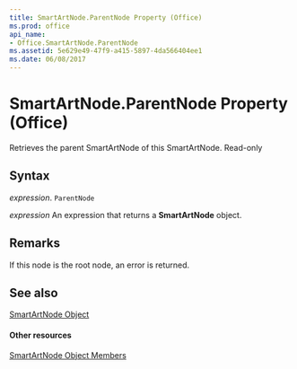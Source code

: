 ```yaml
---
title: SmartArtNode.ParentNode Property (Office)
ms.prod: office
api_name:
- Office.SmartArtNode.ParentNode
ms.assetid: 5e629e49-47f9-a415-5897-4da566404ee1
ms.date: 06/08/2017
---
```



# SmartArtNode.ParentNode Property (Office)

Retrieves the parent SmartArtNode of this SmartArtNode. Read-only


## Syntax

 _expression_. `ParentNode`

 _expression_ An expression that returns a **SmartArtNode** object.


## Remarks

If this node is the root node, an error is returned.


## See also


[SmartArtNode Object](smartartnode-object-office.md)
#### Other resources


[SmartArtNode Object Members](smartartnode-members-office.md)

